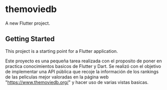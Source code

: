 # themoviedb

A new Flutter project.

## Getting Started

This project is a starting point for a Flutter application.

Este proyecto es una pequeña tarea realizada con el proposito de poner en practica conocimientos basicos de Flutter y Dart. Se realizó con el objetivo de implementar una API pública que recoje la información de los rankings de las peliculas mejor valoradas en la página web "https://www.themoviedb.org/" y hacer uso de varias vistas basicas.
